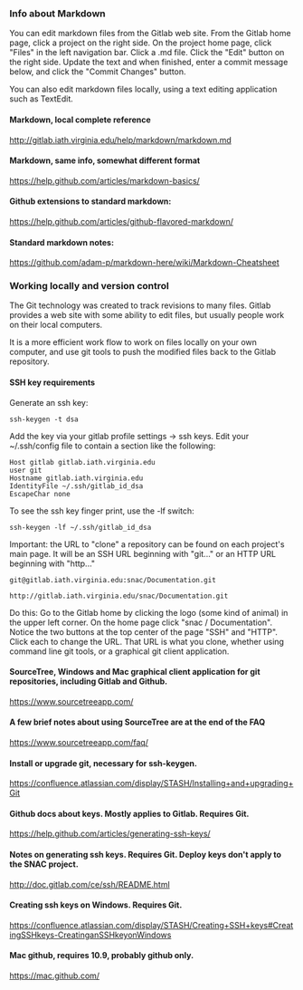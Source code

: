 ### Info about Markdown

You can edit markdown files from the Gitlab web site. From the Gitlab home page, click a project on the right
side. On the project home page, click "Files" in the left navigation bar. Click a .md file. Click the "Edit"
button on the right side. Update the text and when finished, enter a commit message below, and click the
"Commit Changes" button.

You can also edit markdown files locally, using a text editing application such as TextEdit. 

#### Markdown, local complete reference
http://gitlab.iath.virginia.edu/help/markdown/markdown.md

#### Markdown, same info, somewhat different format
https://help.github.com/articles/markdown-basics/

#### Github extensions to standard markdown:
https://help.github.com/articles/github-flavored-markdown/

#### Standard markdown notes:
https://github.com/adam-p/markdown-here/wiki/Markdown-Cheatsheet

### Working locally and version control

The Git technology was created to track revisions to many files. Gitlab provides a web site with some ability
to edit files, but usually people work on their local computers.

It is a more efficient work flow to work on files locally on your own computer, and use git tools to push the
modified files back to the Gitlab repository. 

#### SSH key requirements

Generate an ssh key:
```
ssh-keygen -t dsa
```

Add the key via your gitlab profile settings -> ssh keys.
Edit your ~/.ssh/config file to contain a section like the following:

```
Host gitlab gitlab.iath.virginia.edu
user git
Hostname gitlab.iath.virginia.edu
IdentityFile ~/.ssh/gitlab_id_dsa
EscapeChar none
```

To see the ssh key finger print, use the -lf switch:
```
ssh-keygen -lf ~/.ssh/gitlab_id_dsa
```


Important: the URL to "clone" a repository can be found on each project's main page. It will be an SSH URL beginning with "git..." or an HTTP URL beginning with "http..."

```
git@gitlab.iath.virginia.edu:snac/Documentation.git

http://gitlab.iath.virginia.edu/snac/Documentation.git
```

Do this: Go to the Gitlab home by clicking the logo (some kind of animal) in the upper left corner. On the
home page click "snac / Documentation". Notice the two buttons at the top center of the page "SSH" and
"HTTP". Click each to change the URL. That URL is what you clone, whether using command line git tools, or a
graphical git client application.

#### SourceTree, Windows and Mac graphical client application for git repositories, including Gitlab and Github.
https://www.sourcetreeapp.com/

#### A few brief notes about using SourceTree are at the end of the FAQ
https://www.sourcetreeapp.com/faq/

#### Install or upgrade git, necessary for ssh-keygen. 
https://confluence.atlassian.com/display/STASH/Installing+and+upgrading+Git

#### Github docs about keys. Mostly applies to Gitlab. Requires Git.
https://help.github.com/articles/generating-ssh-keys/

#### Notes on generating ssh keys. Requires Git. Deploy keys don't apply to the SNAC project.
http://doc.gitlab.com/ce/ssh/README.html

#### Creating ssh keys on Windows. Requires Git.
https://confluence.atlassian.com/display/STASH/Creating+SSH+keys#CreatingSSHkeys-CreatinganSSHkeyonWindows

#### Mac github, requires 10.9, probably github only.
https://mac.github.com/